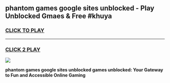 
## phantom games google sites unblocked - Play Unblocked Gmaes & Free #khuya
<h3>
<a href="https://news.freeplayer.one?title=phantom_games_google_sites_unblocked&ref=03M">CLICK TO PLAY</a></h3>
<hr>

<h3>
<a href="https://news.freeplayer.one?title=phantom_games_google_sites_unblocked&ref=03M">CLICK 2 PLAY</a>
  
</h3>

<a href="https://news.freeplayer.one?title=phantom_games_google_sites_unblocked&ref=03M"><img src="https://clearcache.store/games.png"></a>


**phantom games google sites unblocked games unblocked: Your Gateway to Fun and Accessible Online Gaming**
